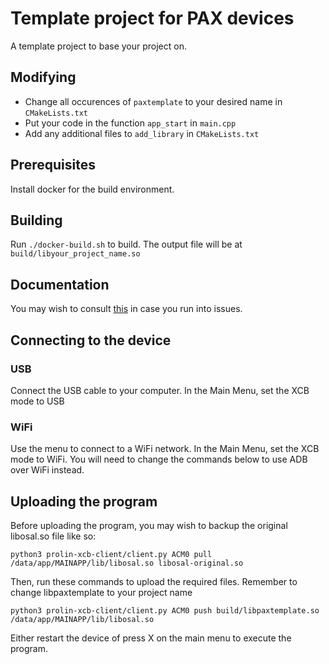 # Template project for PAX devices
A template project to base your project on.

## Modifying
- Change all occurences of `paxtemplate` to your desired name in `CMakeLists.txt`
- Put your code in the function `app_start` in `main.cpp`
- Add any additional files to `add_library` in `CMakeLists.txt`

## Prerequisites
Install docker for the build environment.

## Building
Run `./docker-build.sh` to build. The output file will be at `build/libyour_project_name.so`

## Documentation
You may wish to consult [this](https://github.com/paxdevs/s920docs) in case you run into issues.

## Connecting to the device

### USB
Connect the USB cable to your computer. In the Main Menu, set the XCB mode to USB
### WiFi
Use the menu to connect to a WiFi network. In the Main Menu, set the XCB mode to WiFi. You will need to change the commands below to use ADB over WiFi instead.

## Uploading the program

Before uploading the program, you may wish to backup the original libosal.so file like so:
```
python3 prolin-xcb-client/client.py ACM0 pull /data/app/MAINAPP/lib/libosal.so libosal-original.so
```

Then, run these commands to upload the required files. Remember to change libpaxtemplate to your project name
```
python3 prolin-xcb-client/client.py ACM0 push build/libpaxtemplate.so /data/app/MAINAPP/lib/libosal.so
```

Either restart the device of press X on the main menu to execute the program.

